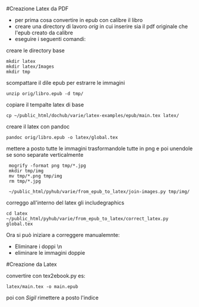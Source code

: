 
#Creazione Latex da PDF

- per prima cosa convertire in epub con calibre il libro
- creare una directory di lavoro _orig_ in cui inserire sia il pdf originale che l'epub creato da calibre
- eseguire i seguenti comandi:


creare le directory base 

    mkdir latex
    mkdir latex/Images
    mkdir tmp

scompattare il dile epub per estrarre le immagini

    unzip orig/libro.epub -d tmp/

copiare il tempalte latex di base 

    cp ~/public_html/dochub/varie/latex-examples/epub/main.tex latex/   

creare il latex con pandoc

    pandoc orig/libro.epub -o latex/global.tex

mettere a posto tutte le immagini trasformandole tutte in png e poi unendole se sono separate verticalmente


     mogrify -format png tmp/*.jpg
     mkdir tmp/img
     mv tmp/*.png tmp/img
     rm tmp/*.jpg

     ~/public_html/pyhub/varie/from_epub_to_latex/join-images.py tmp/img/

correggo all'interno del latex gli includegraphics

    cd latex
    ~/public_html/pyhub/varie/from_epub_to_latex/correct_latex.py global.tex

Ora si può iniziare a correggere manualemnte:

- Eliminare i doppi \n 
- eliminare le immagini doppie



#Creazione da Latex

convertire con tex2ebook.py es: 

    latex/main.tex -o main.epub

poi con _Sigil_ rimettere a posto l'indice
    
